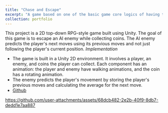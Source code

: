 ```yaml
---
title: "Chase and Escape"
excerpt: "A game based on one of the basic game core logics of having to collect items while avoiding an AI enemy"
collection: portfolio
---
```


This project is a 2D top-down RPG-style game built using Unity. The goal of this game is to escape an AI enemy while collecting coins. The AI enemy predicts the player's next moves using its previous moves and not just following the player's current position. 
*Implementation*
  - The game is built in a Unity 2D environment. It involves a player, an enemy, and coins the player can collect.  Each component has an animation: the player and enemy have walking animations, and the coin has a rotating animation.
  - The enemy predicts the player's movement by storing the player's previous moves and calculating the average for the next move.
  - [Github](https://github.com/Prashanthsrn/Chase-and-Escape)

https://github.com/user-attachments/assets/68dcb482-2e2b-40f9-8db7-dedd1e7aa887

